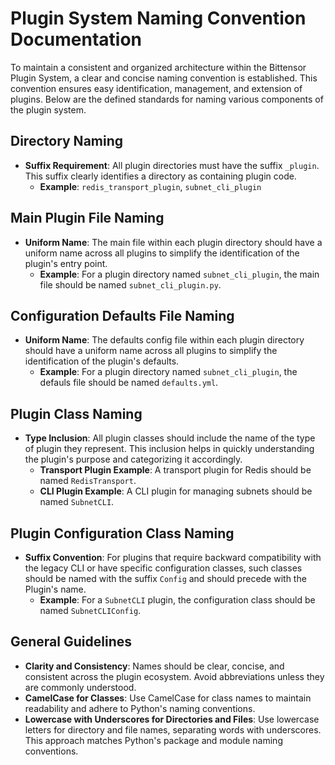 # Plugin System Naming Convention Documentation

To maintain a consistent and organized architecture within the Bittensor Plugin System, a clear and concise naming convention is established. This convention ensures easy identification, management, and extension of plugins. Below are the defined standards for naming various components of the plugin system.

## Directory Naming

- **Suffix Requirement**: All plugin directories must have the suffix `_plugin`. This suffix clearly identifies a directory as containing plugin code.
  - **Example**: `redis_transport_plugin`, `subnet_cli_plugin`

## Main Plugin File Naming

- **Uniform Name**: The main file within each plugin directory should have a uniform name across all plugins to simplify the identification of the plugin's entry point.
  - **Example**: For a plugin directory named `subnet_cli_plugin`, the main file should be named `subnet_cli_plugin.py`.

## Configuration Defaults File Naming

- **Uniform Name**: The defaults config file within each plugin directory should have a uniform name across all plugins to simplify the identification of the plugin's defaults.
  - **Example**: For a plugin directory named `subnet_cli_plugin`, the defauls file should be named `defaults.yml`.

## Plugin Class Naming

- **Type Inclusion**: All plugin classes should include the name of the type of plugin they represent. This inclusion helps in quickly understanding the plugin's purpose and categorizing it accordingly.
  - **Transport Plugin Example**: A transport plugin for Redis should be named `RedisTransport`.
  - **CLI Plugin Example**: A CLI plugin for managing subnets should be named `SubnetCLI`.

## Plugin Configuration Class Naming

- **Suffix Convention**: For plugins that require backward compatibility with the legacy CLI or have specific configuration classes, such classes should be named with the suffix `Config` and should precede with the Plugin's name.
  - **Example**: For a `SubnetCLI` plugin, the configuration class should be named `SubnetCLIConfig`.

## General Guidelines

- **Clarity and Consistency**: Names should be clear, concise, and consistent across the plugin ecosystem. Avoid abbreviations unless they are commonly understood.
- **CamelCase for Classes**: Use CamelCase for class names to maintain readability and adhere to Python's naming conventions.
- **Lowercase with Underscores for Directories and Files**: Use lowercase letters for directory and file names, separating words with underscores. This approach matches Python's package and module naming conventions.
